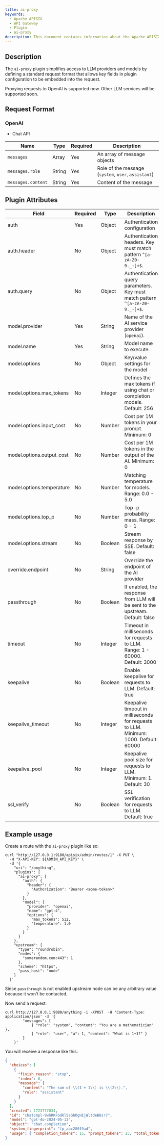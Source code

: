 ```yaml
---
title: ai-proxy
keywords:
  - Apache APISIX
  - API Gateway
  - Plugin
  - ai-proxy
description: This document contains information about the Apache APISIX ai-proxy Plugin.
---
```


<!--
#
# Licensed to the Apache Software Foundation (ASF) under one or more
# contributor license agreements.  See the NOTICE file distributed with
# this work for additional information regarding copyright ownership.
# The ASF licenses this file to You under the Apache License, Version 2.0
# (the "License"); you may not use this file except in compliance with
# the License.  You may obtain a copy of the License at
#
#     http://www.apache.org/licenses/LICENSE-2.0
#
# Unless required by applicable law or agreed to in writing, software
# distributed under the License is distributed on an "AS IS" BASIS,
# WITHOUT WARRANTIES OR CONDITIONS OF ANY KIND, either express or implied.
# See the License for the specific language governing permissions and
# limitations under the License.
#
-->

## Description

The `ai-proxy` plugin simplifies access to LLM providers and models by defining a standard request format
that allows key fields in plugin configuration to be embedded into the request.

Proxying requests to OpenAI is supported now. Other LLM services will be supported soon.

## Request Format

### OpenAI

- Chat API

| Name               | Type   | Required | Description                                         |
| ------------------ | ------ | -------- | --------------------------------------------------- |
| `messages`         | Array  | Yes      | An array of message objects                         |
| `messages.role`    | String | Yes      | Role of the message (`system`, `user`, `assistant`) |
| `messages.content` | String | Yes      | Content of the message                              |

## Plugin Attributes

| **Field**                 | **Required** | **Type** | **Description**                                                                      |
| ------------------------- | ------------ | -------- | ------------------------------------------------------------------------------------ |
| auth                      | Yes          | Object   | Authentication configuration                                                         |
| auth.header               | No           | Object   | Authentication headers. Key must match pattern `^[a-zA-Z0-9._-]+$`.                  |
| auth.query                | No           | Object   | Authentication query parameters. Key must match pattern `^[a-zA-Z0-9._-]+$`.         |
| model.provider            | Yes          | String   | Name of the AI service provider (`openai`).                                          |
| model.name                | Yes          | String   | Model name to execute.                                                               |
| model.options             | No           | Object   | Key/value settings for the model                                                     |
| model.options.max_tokens  | No           | Integer  | Defines the max tokens if using chat or completion models. Default: 256              |
| model.options.input_cost  | No           | Number   | Cost per 1M tokens in your prompt. Minimum: 0                                        |
| model.options.output_cost | No           | Number   | Cost per 1M tokens in the output of the AI. Minimum: 0                               |
| model.options.temperature | No           | Number   | Matching temperature for models. Range: 0.0 - 5.0                                    |
| model.options.top_p       | No           | Number   | Top-p probability mass. Range: 0 - 1                                                 |
| model.options.stream      | No           | Boolean  | Stream response by SSE. Default: false                                               |
| override.endpoint         | No           | String   | Override the endpoint of the AI provider                                             |
| passthrough               | No           | Boolean  | If enabled, the response from LLM will be sent to the upstream. Default: false       |
| timeout                   | No           | Integer  | Timeout in milliseconds for requests to LLM. Range: 1 - 60000. Default: 3000         |
| keepalive                 | No           | Boolean  | Enable keepalive for requests to LLM. Default: true                                  |
| keepalive_timeout         | No           | Integer  | Keepalive timeout in milliseconds for requests to LLM. Minimum: 1000. Default: 60000 |
| keepalive_pool            | No           | Integer  | Keepalive pool size for requests to LLM. Minimum: 1. Default: 30                     |
| ssl_verify                | No           | Boolean  | SSL verification for requests to LLM. Default: true                                  |

## Example usage

Create a route with the `ai-proxy` plugin like so:

```shell
curl "http://127.0.0.1:9180/apisix/admin/routes/1" -X PUT \
  -H "X-API-KEY: ${ADMIN_API_KEY}" \
  -d '{
    "uri": "/anything",
    "plugins": {
      "ai-proxy": {
        "auth": {
          "header": {
            "Authorization": "Bearer <some-token>"
          }
        },
        "model": {
          "provider": "openai",
          "name": "gpt-4",
          "options": {
            "max_tokens": 512,
            "temperature": 1.0
          }
        }
      }
    },
    "upstream": {
      "type": "roundrobin",
      "nodes": {
        "somerandom.com:443": 1
      },
      "scheme": "https",
      "pass_host": "node"
    }
  }'
```

Since `passthrough` is not enabled upstream node can be any arbitrary value because it won't be contacted.

Now send a request:

```shell
curl http://127.0.0.1:9080/anything -i -XPOST  -H 'Content-Type: application/json' -d '{
        "messages": [
            { "role": "system", "content": "You are a mathematician" },
            { "role": "user", "a": 1, "content": "What is 1+1?" }
        ]
    }'
```

You will receive a response like this:

```json
{
  "choices": [
    {
      "finish_reason": "stop",
      "index": 0,
      "message": {
        "content": "The sum of \\(1 + 1\\) is \\(2\\).",
        "role": "assistant"
      }
    }
  ],
  "created": 1723777034,
  "id": "chatcmpl-9whRKFodKl5sGhOgHIjWltdeB8sr7",
  "model": "gpt-4o-2024-05-13",
  "object": "chat.completion",
  "system_fingerprint": "fp_abc28019ad",
  "usage": { "completion_tokens": 15, "prompt_tokens": 23, "total_tokens": 38 }
}
```
